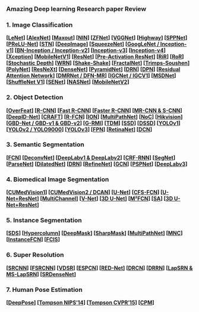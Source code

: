 ### Amazing Deep learning Research paper Review

### 1. Image Classification

**[[LeNet](https://medium.com/@sh.tsang/paper-brief-review-of-lenet-1-lenet-4-lenet-5-boosted-lenet-4-image-classification-1f5f809dbf17)] [[AlexNet](https://medium.com/coinmonks/paper-review-of-alexnet-caffenet-winner-in-ilsvrc-2012-image-classification-b93598314160)] [[Maxout](https://towardsdatascience.com/review-maxout-network-image-classification-40ecd77f7ce4)] [[NIN](https://towardsdatascience.com/review-nin-network-in-network-image-classification-69e271e499ee)] [[ZFNet](https://medium.com/coinmonks/paper-review-of-zfnet-the-winner-of-ilsvlc-2013-image-classification-d1a5a0c45103)] [[VGGNet](https://medium.com/coinmonks/paper-review-of-vggnet-1st-runner-up-of-ilsvlc-2014-image-classification-d02355543a11)] [[Highway](https://towardsdatascience.com/review-highway-networks-gating-function-to-highway-image-classification-5a33833797b5)] [[SPPNet](https://medium.com/coinmonks/review-sppnet-1st-runner-up-object-detection-2nd-runner-up-image-classification-in-ilsvrc-906da3753679)] [[PReLU-Net](https://medium.com/coinmonks/review-prelu-net-the-first-to-surpass-human-level-performance-in-ilsvrc-2015-image-f619dddd5617)] [[STN](https://towardsdatascience.com/review-stn-spatial-transformer-network-image-classification-d3cbd98a70aa)] [[DeepImage](https://medium.com/@sh.tsang/review-deep-image-a-big-data-solution-for-image-recognition-99e5f7b1c802)] [[SqueezeNet](https://towardsdatascience.com/review-squeezenet-image-classification-e7414825581a)] [[GoogLeNet / Inception-v1](https://medium.com/coinmonks/paper-review-of-googlenet-inception-v1-winner-of-ilsvlc-2014-image-classification-c2b3565a64e7)] [[BN-Inception / Inception-v2](https://medium.com/@sh.tsang/review-batch-normalization-inception-v2-bn-inception-the-2nd-to-surpass-human-level-18e2d0f56651)] [[Inception-v3](https://medium.com/@sh.tsang/review-inception-v3-1st-runner-up-image-classification-in-ilsvrc-2015-17915421f77c)] [[Inception-v4](https://towardsdatascience.com/review-inception-v4-evolved-from-googlenet-merged-with-resnet-idea-image-classification-5e8c339d18bc)] [[Xception](https://towardsdatascience.com/review-xception-with-depthwise-separable-convolution-better-than-inception-v3-image-dc967dd42568)] [[MobileNetV1](https://towardsdatascience.com/review-mobilenetv1-depthwise-separable-convolution-light-weight-model-a382df364b69)] [[ResNet](https://towardsdatascience.com/review-resnet-winner-of-ilsvrc-2015-image-classification-localization-detection-e39402bfa5d8)] [[Pre-Activation ResNet](https://towardsdatascience.com/resnet-with-identity-mapping-over-1000-layers-reached-image-classification-bb50a42af03e)] [[RiR](https://medium.com/@sh.tsang/review-rir-resnet-in-resnet-image-classification-be4c79fde8ba)] [[RoR](https://towardsdatascience.com/review-ror-resnet-of-resnet-multilevel-resnet-image-classification-cd3b0fcc19bb)] [[Stochastic Depth](https://towardsdatascience.com/review-stochastic-depth-image-classification-a4e225807f4a)] [[WRN](https://towardsdatascience.com/review-wrns-wide-residual-networks-image-classification-d3feb3fb2004)] [[Shake-Shake](https://towardsdatascience.com/review-shake-shake-regularization-image-classification-d22bb8587953)] [[FractalNet](https://medium.com/datadriveninvestor/review-fractalnet-image-classification-c5bdd855a090)] [[Trimps-Soushen](https://towardsdatascience.com/review-trimps-soushen-winner-in-ilsvrc-2016-image-classification-dfbc423111dd)] [[PolyNet](https://towardsdatascience.com/review-polynet-2nd-runner-up-in-ilsvrc-2016-image-classification-8a1a941ce9ea)] [[ResNeXt](https://towardsdatascience.com/review-resnext-1st-runner-up-of-ilsvrc-2016-image-classification-15d7f17b42ac)] [[DenseNet](https://towardsdatascience.com/review-densenet-image-classification-b6631a8ef803)] [[PyramidNet](https://medium.com/@sh.tsang/review-pyramidnet-deep-pyramidal-residual-networks-image-classification-85a87b60ae78)] [[DRN](https://towardsdatascience.com/review-drn-dilated-residual-networks-image-classification-semantic-segmentation-d527e1a8fb5)] [[DPN](https://towardsdatascience.com/review-dpn-dual-path-networks-image-classification-d0135dce8817)] [[Residual Attention Network](https://towardsdatascience.com/review-residual-attention-network-attention-aware-features-image-classification-7ae44c4f4b8)] [[DMRNet / DFN-MR](https://medium.com/@sh.tsang/review-dmrnet-dfn-mr-merge-and-run-mappings-image-classification-493080a4b8ae)] [[IGCNet / IGCV1](https://medium.com/@sh.tsang/review-igcnet-igcv1-interleaved-group-convolutions-image-classification-7421d2a1dede)] [[MSDNet](https://towardsdatascience.com/review-msdnet-multi-scale-dense-networks-image-classification-4d949955f6d5)] [[ShuffleNet V1](https://towardsdatascience.com/review-shufflenet-v1-light-weight-model-image-classification-5b253dfe982f)] [[SENet](https://towardsdatascience.com/review-senet-squeeze-and-excitation-network-winner-of-ilsvrc-2017-image-classification-a887b98b2883)] [[NASNet](https://medium.com/@sh.tsang/review-nasnet-neural-architecture-search-network-image-classification-23139ea0425d)] [[MobileNetV2](https://towardsdatascience.com/review-mobilenetv2-light-weight-model-image-classification-8febb490e61c)]**

### 2. **Object Detection**

**[[OverFeat](https://medium.com/coinmonks/review-of-overfeat-winner-of-ilsvrc-2013-localization-task-object-detection-a6f8b9044754)] [[R-CNN](https://medium.com/coinmonks/review-r-cnn-object-detection-b476aba290d1)] [[Fast R-CNN](https://medium.com/coinmonks/review-fast-r-cnn-object-detection-a82e172e87ba)] [[Faster R-CNN](https://towardsdatascience.com/review-faster-r-cnn-object-detection-f5685cb30202)] [[MR-CNN & S-CNN](https://towardsdatascience.com/review-mr-cnn-s-cnn-multi-region-semantic-aware-cnns-object-detection-3bd4e5648fde)] [[DeepID-Net](https://towardsdatascience.com/review-deepid-net-def-pooling-layer-object-detection-f72486f1a0f6)] [[CRAFT](https://towardsdatascience.com/review-craft-cascade-region-proposal-network-and-fast-r-cnn-object-detection-2ce987361858)] [[R-FCN](https://towardsdatascience.com/review-r-fcn-positive-sensitive-score-maps-object-detection-91cd2389345c)] [[ION](https://towardsdatascience.com/review-ion-inside-outside-net-2nd-runner-up-in-2015-coco-detection-object-detection-da19993f4766)] [[MultiPathNet](https://towardsdatascience.com/review-multipath-mpn-1st-runner-up-in-2015-coco-detection-segmentation-object-detection-ea9741e7c413)] [[NoC](https://medium.com/datadriveninvestor/review-noc-winner-in-2015-coco-ilsvrc-detection-object-detection-d5cc84e372a)] [[Hikvision](https://towardsdatascience.com/review-hikvision-1st-runner-up-in-ilsvrc-2016-object-detection-1f0a42cda767)] [[GBD-Net / GBD-v1 & GBD-v2](https://towardsdatascience.com/review-gbd-net-gbd-v1-gbd-v2-winner-of-ilsvrc-2016-object-detection-d625fbeadeac)] [[G-RMI](https://towardsdatascience.com/review-g-rmi-winner-in-2016-coco-detection-object-detection-af3f2eaf87e4)] [[TDM](https://medium.com/datadriveninvestor/review-tdm-top-down-modulation-object-detection-3f0efe9e0151)] [[SSD](https://towardsdatascience.com/review-ssd-single-shot-detector-object-detection-851a94607d11)] [[DSSD](https://towardsdatascience.com/review-dssd-deconvolutional-single-shot-detector-object-detection-d4821a2bbeb5)] [[YOLOv1](https://towardsdatascience.com/yolov1-you-only-look-once-object-detection-e1f3ffec8a89)] [[YOLOv2 / YOLO9000](https://towardsdatascience.com/review-yolov2-yolo9000-you-only-look-once-object-detection-7883d2b02a65)] [[YOLOv3](https://towardsdatascience.com/review-yolov3-you-only-look-once-object-detection-eab75d7a1ba6)] [[FPN](https://towardsdatascience.com/review-fpn-feature-pyramid-network-object-detection-262fc7482610)] [[RetinaNet](https://towardsdatascience.com/review-retinanet-focal-loss-object-detection-38fba6afabe4)] [[DCN](https://towardsdatascience.com/review-dcn-deformable-convolutional-networks-2nd-runner-up-in-2017-coco-detection-object-14e488efce44)]**

### 3. **Semantic Segmentation**

**[[FCN](https://towardsdatascience.com/review-fcn-semantic-segmentation-eb8c9b50d2d1)] [[DeconvNet](https://towardsdatascience.com/review-deconvnet-unpooling-layer-semantic-segmentation-55cf8a6e380e)] [[DeepLabv1 & DeepLabv2](https://towardsdatascience.com/review-deeplabv1-deeplabv2-atrous-convolution-semantic-segmentation-b51c5fbde92d)] [[CRF-RNN](https://towardsdatascience.com/review-crf-rnn-conditional-random-fields-as-recurrent-neural-networks-semantic-segmentation-a11eb6e40c8c)] [[SegNet](https://towardsdatascience.com/review-segnet-semantic-segmentation-e66f2e30fb96)] [[ParseNet](https://medium.com/datadriveninvestor/review-parsenet-looking-wider-to-see-better-semantic-segmentation-aa6b6a380990)] [[DilatedNet](https://towardsdatascience.com/review-dilated-convolution-semantic-segmentation-9d5a5bd768f5)] [[DRN](https://towardsdatascience.com/review-drn-dilated-residual-networks-image-classification-semantic-segmentation-d527e1a8fb5)] [[RefineNet](https://towardsdatascience.com/review-refinenet-multi-path-refinement-network-semantic-segmentation-5763d9da47c1)] [[GCN](https://towardsdatascience.com/review-gcn-global-convolutional-network-large-kernel-matters-semantic-segmentation-c830073492d2)] [[PSPNet](https://towardsdatascience.com/review-pspnet-winner-in-ilsvrc-2016-semantic-segmentation-scene-parsing-e089e5df177d)] [[DeepLabv3](https://towardsdatascience.com/review-deeplabv3-atrous-convolution-semantic-segmentation-6d818bfd1d74)]**

### 4. **Biomedical Image Segmentation**

**[[CUMedVision1](https://medium.com/datadriveninvestor/review-cumedvision1-fully-convolutional-network-biomedical-image-segmentation-5434280d6e6)] [[CUMedVision2 / DCAN](https://medium.com/datadriveninvestor/review-cumedvision2-dcan-winner-of-2015-miccai-gland-segmentation-challenge-contest-biomedical-878b5a443560)] [[U-Net](https://towardsdatascience.com/review-u-net-biomedical-image-segmentation-d02bf06ca760)] [[CFS-FCN](https://medium.com/datadriveninvestor/review-cfs-fcn-biomedical-image-segmentation-ae4c9c75bea6)] [[U-Net+ResNet](https://medium.com/datadriveninvestor/review-u-net-resnet-the-importance-of-long-short-skip-connections-biomedical-image-ccbf8061ff43)] [[MultiChannel](https://towardsdatascience.com/review-multichannel-segment-colon-histology-images-biomedical-image-segmentation-d7e57902fbfc)] [[V-Net](https://towardsdatascience.com/review-v-net-volumetric-convolution-biomedical-image-segmentation-aa15dbaea974)] [[3D U-Net](https://towardsdatascience.com/review-3d-u-net-volumetric-segmentation-medical-image-segmentation-8b592560fac1)] [[M²FCN](https://towardsdatascience.com/review-m²fcn-multi-stage-multi-recursive-input-fully-convolutional-networks-biomedical-image-4f8d5e3f07f1)] [[SA](https://towardsdatascience.com/review-suggestive-annotation-deep-active-learning-framework-biomedical-image-segmentation-e08e4b931ea6)] [[3D U-Net+ResNet](https://towardsdatascience.com/review-3d-u-net-resnet-volumetric-convolutions-long-short-residual-connections-biomedical-3a7da3f98dae)]**

### 5. **Instance Segmentation**

**[[SDS](https://medium.com/datadriveninvestor/review-sds-simultaneous-detection-and-segmentation-instance-segmentation-80b2a8ce842b)] [[Hypercolumn](https://towardsdatascience.com/review-hypercolumn-instance-segmentation-367180495979)] [[DeepMask](https://towardsdatascience.com/review-deepmask-instance-segmentation-30327a072339)] [[SharpMask](https://towardsdatascience.com/review-sharpmask-instance-segmentation-6509f7401a61)] [[MultiPathNet](https://towardsdatascience.com/review-multipath-mpn-1st-runner-up-in-2015-coco-detection-segmentation-object-detection-ea9741e7c413)] [[MNC](https://towardsdatascience.com/review-mnc-multi-task-network-cascade-winner-in-2015-coco-segmentation-instance-segmentation-42a9334e6a34)] [[InstanceFCN](https://towardsdatascience.com/review-instancefcn-instance-sensitive-score-maps-instance-segmentation-dbfe67d4ee92)] [[FCIS](https://towardsdatascience.com/review-fcis-winner-in-2016-coco-segmentation-instance-segmentation-ee2d61f465e2)]**

### 6. **Super Resolution** 

**[[SRCNN](https://medium.com/coinmonks/review-srcnn-super-resolution-3cb3a4f67a7c)] [[FSRCNN](https://towardsdatascience.com/review-fsrcnn-super-resolution-80ca2ee14da4)] [[VDSR](https://towardsdatascience.com/review-vdsr-super-resolution-f8050d49362f)] [[ESPCN](https://medium.com/datadriveninvestor/review-espcn-real-time-sr-super-resolution-8dceca249350)] [[RED-Net](https://medium.com/datadriveninvestor/review-red-net-residual-encoder-decoder-network-denoising-super-resolution-cb6364ae161e)] [[DRCN](https://medium.com/datadriveninvestor/review-drcn-deeply-recursive-convolutional-network-super-resolution-f0a380f79b20)] [[DRRN](https://towardsdatascience.com/review-drrn-deep-recursive-residual-network-super-resolution-dca4a35ce994)] [[LapSRN & MS-LapSRN](https://towardsdatascience.com/review-lapsrn-ms-lapsrn-laplacian-pyramid-super-resolution-network-super-resolution-c5fe2b65f5e8)] [[SRDenseNet](https://towardsdatascience.com/review-srdensenet-densenet-for-sr-super-resolution-cbee599de7e8)]**

### 7. Human Pose Estimation

**[[DeepPose](https://towardsdatascience.com/review-deeppose-cascade-of-cnn-human-pose-estimation-cf3170103e36)] [[Tompson NIPS’14](https://towardsdatascience.com/review-tompson-nips14-joint-training-of-cnn-and-graphical-model-human-pose-estimation-95016bc510c)] [[Tompson CVPR’15](https://towardsdatascience.com/review-tompson-cvpr15-spatial-dropout-human-pose-estimation-c7d6a5cecd8c)] [[CPM](https://medium.com/@sh.tsang/review-cpm-convolutional-pose-machines-human-pose-estimation-224cfeb70aac)]**







